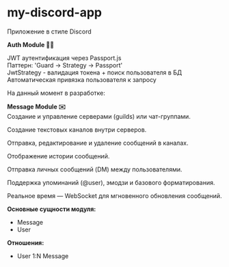 # my-discord-app
Приложение в стиле Discord

**Auth Module 👮‍♂️**

JWT аутентификация через Passport.js\
Паттерн: 'Guard -> Strategy -> Passport'\
JwtStrategy - валидация токена + поиск пользователя в БД\
Автоматическая привязка пользователя к запросу


На данный момент в разработке:

**Message Module ✉️**\
Создание и управление серверами (guilds) или чат-группами.

Создание текстовых каналов внутри серверов.

Отправка, редактирование и удаление сообщений в каналах.

Отображение истории сообщений.

Отправка личных сообщений (DM) между пользователями.

Поддержка упоминаний (@user), эмодзи и базового форматирования.

Реальное время — WebSocket для мгновенного обновления сообщений.

**Основные сущности модуля:**
- Message
- User

**Отношения:**
- User 1:N Message